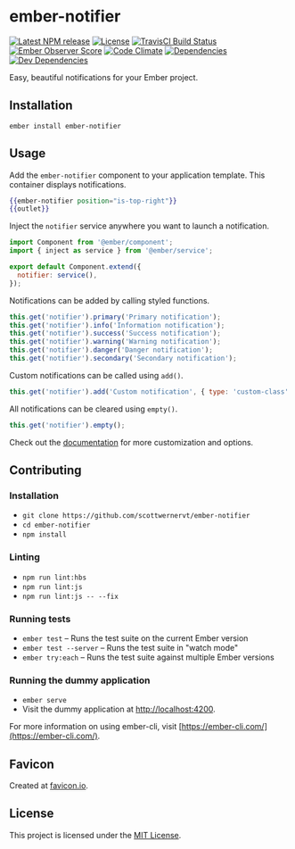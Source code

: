 ember-notifier
==============

[![Latest NPM release][npm-badge]][npm-badge-url]
[![License][license-badge]][license-badge-url]
[![TravisCI Build Status][travis-badge]][travis-badge-url]
[![Ember Observer Score][ember-observer-badge]][ember-observer-badge-url]
[![Code Climate][codeclimate-badge]][codeclimate-badge-url]
[![Dependencies][dependencies-badge]][dependencies-badge-url] 
[![Dev Dependencies][devDependencies-badge]][devDependencies-badge-url]

[npm-badge]: https://img.shields.io/npm/v/ember-notifier.svg
[npm-badge-url]: https://www.npmjs.com/package/ember-notifier
[travis-badge]: https://img.shields.io/travis/scottwernervt/ember-notifier/master.svg
[travis-badge-url]: https://travis-ci.org/scottwernervt/ember-notifier
[codeclimate-badge]: https://api.codeclimate.com/v1/badges/24b82ae0cd54584332e2/maintainability
[codeclimate-badge-url]: https://codeclimate.com/github/scottwernervt/ember-notifier
[ember-observer-badge]: http://emberobserver.com/badges/ember-notifier.svg
[ember-observer-badge-url]: http://emberobserver.com/addons/ember-notifier
[license-badge]: https://img.shields.io/npm/l/ember-notifier.svg
[license-badge-url]: LICENSE.md
[dependencies-badge]: https://david-dm.org/scottwernervt/ember-notifier.svg
[dependencies-badge-url]: https://david-dm.org/scottwernervt/ember-notifier
[devDependencies-badge]: https://david-dm.org/scottwernervt/ember-notifier/dev-status.svg?theme=shields.io
[devDependencies-badge-url]: https://david-dm.org/scottwernervt/ember-notifier?type=dev

Easy, beautiful notifications for your Ember project.


Installation
------------------------------------------------------------------------------

```
ember install ember-notifier
```


Usage
------------------------------------------------------------------------------

Add the `ember-notifier` component to your application template. This 
container displays notifications.

```hbs
{{ember-notifier position="is-top-right"}}
{{outlet}}
```

Inject the `notifier` service anywhere you want to launch a 
notification.

```js
import Component from '@ember/component';
import { inject as service } from '@ember/service';

export default Component.extend({
  notifier: service(),
});
```

Notifications can be added by calling styled functions.

```js
this.get('notifier').primary('Primary notification');
this.get('notifier').info('Information notification');
this.get('notifier').success('Success notification');
this.get('notifier').warning('Warning notification');
this.get('notifier').danger('Danger notification');
this.get('notifier').secondary('Secondary notification');
```

Custom notifications can be called using `add()`.

```js
this.get('notifier').add('Custom notification', { type: 'custom-class' });
```

All notifications can be cleared using `empty()`.

```js
this.get('notifier').empty();
```

Check out the [documentation](https://scottwernervt.github.io/ember-notifier) 
for more customization and options.

Contributing
------------------------------------------------------------------------------

### Installation

* `git clone https://github.com/scottwernervt/ember-notifier`
* `cd ember-notifier`
* `npm install`

### Linting

* `npm run lint:hbs`
* `npm run lint:js`
* `npm run lint:js -- --fix`

### Running tests

* `ember test` – Runs the test suite on the current Ember version
* `ember test --server` – Runs the test suite in "watch mode"
* `ember try:each` – Runs the test suite against multiple Ember versions

### Running the dummy application

* `ember serve`
* Visit the dummy application at [http://localhost:4200](http://localhost:4200).

For more information on using ember-cli, visit [https://ember-cli.com/](https://ember-cli.com/).

Favicon
--------

Created at [favicon.io](https://favicon.io/?t=EN&ff=Aldrich&fs=72&fc=%23FFF&b=rounded&bc=%23A0A).

License
------------------------------------------------------------------------------

This project is licensed under the [MIT License](LICENSE.md).
